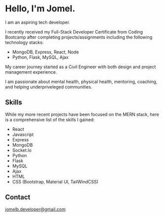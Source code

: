 # Hello, I'm Jomel.

I am an aspiring tech developer.

I recently received my Full-Stack Developer Certificate from Coding Bootcamp after completing projects/assignments including the following technology stacks:

- MongoDB, Express, React, Node
- Python, Flask, MySQL, Ajax

My career journey started as a Civil Engineer with both design and project management experience.

I am passionate about mental health, physical health, mentoring, coaching, and helping underpriveleged communities.
## Skills
While my more recent projects have been focused on the MERN stack, here is a comprehensive list of the skills I gained:

- React
- Javascript
- Express
- MongoDB
- Socket.Io
- Python
- Flask
- MySQL
- Ajax
- HTML
- CSS (Bootstrap, Material UI, TailWindCSS)



## Contact
jomelb.developer@gmail.com

<!--
**jomelbautista/jomelbautista** is a ✨ _special_ ✨ repository because its `README.md` (this file) appears on your GitHub profile.

Here are some ideas to get you started:

- 🔭 I’m currently working on ...
- 🌱 I’m currently learning ...
- 👯 I’m looking to collaborate on ...
- 🤔 I’m looking for help with ...
- 💬 Ask me about ...
- 📫 How to reach me: ...
- 😄 Pronouns: ...
- ⚡ Fun fact: ...
-->
